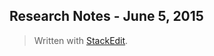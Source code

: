 Research Notes - June 5, 2015
------------------------------------


> Written with [StackEdit](https://stackedit.io/).